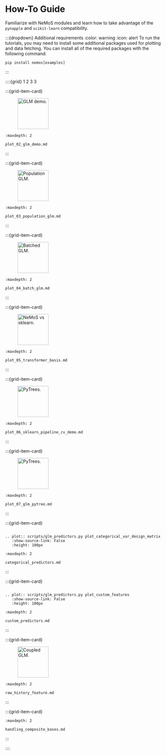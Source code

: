 
# How-To Guide

Familiarize with NeMoS modules and learn how to take advantage of the `pynapple` and `scikit-learn` compatibility.

:::{dropdown} Additional requirements
:color: warning
:icon: alert
To run the tutorials, you may need to install some additional packages used for plotting and data fetching.
You can install all of the required packages with the following command:
```
pip install nemos[examples]
```
:::


::::{grid} 1 2 3 3

:::{grid-item-card}

<figure>
<img src="../_static/thumbnails/how_to_guide/plot_02_glm_demo.svg" style="height: 100px", alt="GLM demo."/>
</figure>

```{toctree}
:maxdepth: 2

plot_02_glm_demo.md
```
:::

:::{grid-item-card}

<figure>
<img src="../_static/thumbnails/how_to_guide/plot_03_population_glm.svg" style="height: 100px", alt="Population GLM."/>
</figure>

```{toctree}
:maxdepth: 2

plot_03_population_glm.md
```
:::

:::{grid-item-card}

<figure>
<img src="../_static/thumbnails/how_to_guide/plot_04_batch_glm.svg" style="height: 100px", alt="Batched GLM."/>
</figure>

```{toctree}
:maxdepth: 2

plot_04_batch_glm.md
```
:::

:::{grid-item-card}

<figure>
<img src="../_static/nemos_sklearn.svg" style="height: 100px", alt="NeMoS vs sklearn."/>
</figure>

```{toctree}
:maxdepth: 2

plot_05_transformer_basis.md
```
:::

:::{grid-item-card}

<figure>
<a href="plot_06_sklearn_pipeline_cv_demo.html">
<img src="../_static/thumbnails/how_to_guide/plot_06_sklearn_pipeline_cv_demo.svg" style="height: 100px", alt="PyTrees."/>
</a>
</figure>

```{toctree}
:maxdepth: 2

plot_06_sklearn_pipeline_cv_demo.md
```

:::

:::{grid-item-card}

<figure>
<a href="plot_07_glm_pytree.html">
<img src="../_static/thumbnails/how_to_guide/plot_07_glm_pytree.svg" style="height: 100px", alt="PyTrees."/>
</a>
</figure>

```{toctree}
:maxdepth: 2

plot_07_glm_pytree.md
```

:::

:::{grid-item-card}

```{eval-rst}

.. plot:: scripts/glm_predictors.py plot_categorical_var_design_matrix
   :show-source-link: False
   :height: 100px

```

```{toctree}
:maxdepth: 2

categorical_predictors.md
```

:::

:::{grid-item-card}

```{eval-rst}

.. plot:: scripts/glm_predictors.py plot_custom_features
   :show-source-link: False
   :height: 100px
```

```{toctree}
:maxdepth: 2

custom_predictors.md
```

:::

:::{grid-item-card}

<figure>
<a href="raw_history_feature.html">
<img src="../_static/glm_population_scheme.svg" style="height: 100px", alt="Coupled GLM."/>
</a>
</figure>

```{toctree}
:maxdepth: 2

raw_history_feature.md
```

:::

:::{grid-item-card}


```{toctree}
:maxdepth: 2

handling_composite_bases.md
```

:::

::::
